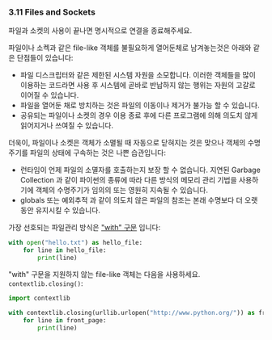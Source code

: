 <a id="s3.11-files-and-sockets"></a>
<a id="files-and-sockets"></a>
### 3.11 Files and Sockets

파일과 소켓의 사용이 끝나면 명시적으로 연결을 종료해주세요.

파일이나 소켁과 같은 file-like 객체를 불필요하게 열어둔체로 남겨놓는것은 아래와 같은 단점들이 있습니다:  

-   파일 디스크립터와 같은 제한된 시스템 자원을 소모합니다. 
    이러한 객체들을 많이 이용하는 코드라면 사용 후 시스템에 곧바로 반납하지 않는 행위는 자원의 고갈로 이어질 수 있습니다.
-   파일을 열어둔 채로 방치하는 것은 파일의 이동이나 제거가 불가능 할 수 있습니다.
-   공유되는 파일이나 소켓의 경우 이용 종료 후에 다른 프로그램에 의해 의도치 않게 읽어지거나 쓰여질 수 있습니다.

더욱이, 파일이나 소켓은 객체가 소멸될 때 자동으로 닫혀지는 것은 맞으나 객체의 수명주기를 파일의 상태에 구속하는 것은 나쁜 습관입니다:

-   런타임이 언제 파일의 소멸자를 호출하는지 보장 할 수 없습니다.
    지연된 Garbage Collection 과 같이 파이썬의 종류에 따라 다른 방식의 메모리 관리 기법을 사용하기에
    객체의 수명주기가 임의의 또는 영원히 지속될 수 있습니다.
-   globals 또는 예외추적 과 같이 의도치 않은 파일의 참조는 본래 수명보다 더 오랫동안 유지시킬 수 있습니다.

가장 선호되는 파일관리 방식은 ["with" 구문](http://docs.python.org/reference/compound_stmts.html#the-with-statement) 입니다:

```python
with open("hello.txt") as hello_file:
    for line in hello_file:
        print(line)
```

"with" 구문을 지원하지 않는 file-like 객체는 다음을 사용하세요. 
`contextlib.closing()`:

```python
import contextlib

with contextlib.closing(urllib.urlopen("http://www.python.org/")) as front_page:
    for line in front_page:
        print(line)
```

